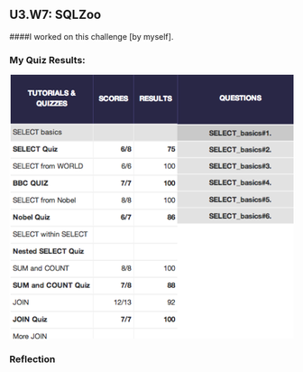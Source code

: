 ## U3.W7: SQLZoo

####I worked on this challenge [by myself].



### My Quiz Results:
<!-- Include the link to your image (saved in the imgs folder) to display it inline. -->

![sqlzoo](https://github.com/ckammerl/phase_0_unit_3/blob/master/week_7/imgs/sqlzoo_quiz.jpg?raw=true)




### Reflection
